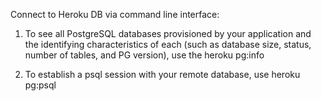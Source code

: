 Connect to Heroku DB via command line interface:

1. To see all PostgreSQL databases provisioned by your application and the identifying characteristics of each (such as database size, status, number of tables, and PG version), use the heroku pg:info

2. To establish a psql session with your remote database, use heroku pg:psql

